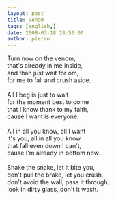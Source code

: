```yaml
---
layout: post
title: Venom
tags: [english,]
date: 2008-03-18 18:53:00
author: pietro
---
```

Turn now on the venom,<br/>that's already in me inside,<br/>and than just wait for om,<br/>for me to fall and crush aside.<br/><br/>All I beg is just to wait<br/>for the moment best to come<br/>that I know thank to my faith,<br/>cause I want is everyone.<br/><br/>All in all you know, all I want<br/>it's you, all in all you know<br/>that fall even down I can't,<br/>cause I'm already in bottom now.<br/><br/>Shake the snake, let it bite you,<br/>don't pull the brake, let you crush,<br/>don't avoid the wall, pass it through,<br/>look in dirty glass, don't it wash.
